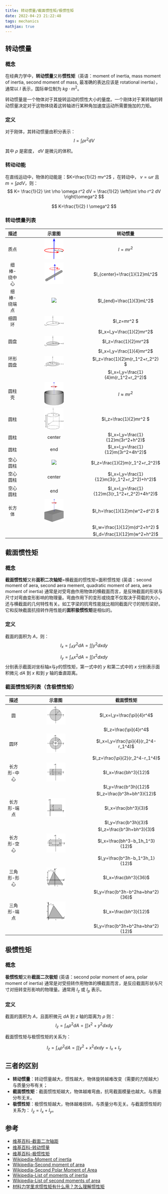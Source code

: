 ```yaml
---
title: 转动惯量/截面惯性矩/极惯性矩
date: 2022-04-23 21:22:48
tags: mechanics
mathjax: true
---
```



## 转动惯量
### 概念

在经典力学中，**转动惯量**又称**惯性矩**（英语：moment of inertia, mass moment of inertia, second moment of mass, 最准确的表达应该是 rotational inertia），通常以 $I$ 表示，国际单位制为 $kg \cdot m^2$。


转动惯量是一个物体对于其旋转运动的惯性大小的量度。一个刚体对于某转轴的转动惯量决定对于这物体绕着这转轴进行某种角加速度运动所需要施加的力矩。


### 定义
对于刚体，其转动惯量由积分表示：
$$
I=\int \rho r^2 dV
$$

其中 $\rho$ 是密度， $dV$ 是微元的体积。


### 转动动能
在直线运动中，物体的动能是：$K=\frac{1}{2} mv^2$ ，在转动中， $v=\omega r$ 且 $m=\int \rho dV$，则：
$$
K= \frac{1}{2} \int \rho \omega r^2 dV =  \frac{1}{2} \left(\int \rho  r^2 dV \right)\omega^2
$$

$$
K=\frac{1}{2} I \omega^2
$$


### 转动惯量列表

| 描述 | 示意图 | 转动惯量 |
|:-:|:-:|:-:|
| 质点          | <img src="/image/MomentOfInertia/PointInertia.svg" width = "30%"  /> | $I=mr^2$ |
| 细棒-绕中心   | <img src="/image/MomentOfInertia/Moment_of_inertia_rod_center.svg" width = "30%"  /> | $I_{center}=\frac{1}{12}mL^2$ |
| 细棒-绕端点   | <img src="/image/MomentOfInertia/Moment_of_inertia_rod_end.svg" width = "30%"  /> | $I_{end}=\frac{1}{3}mL^2$ |
| 细圆环        | <img src="/image/MomentOfInertia/Moment_of_inertia_hoop.svg" width = "30%"  /> | $I_z=mr^2 $ |
|  |  |  $I_x=I_y=\frac{1}{2}mr^2$ |
| 圆盘          | <img src="/image/MomentOfInertia/Moment_of_inertia_disc.svg" width = "30%"  /> | $I_z=\frac{1}{2}mr^2$ |
|  |  |  $I_x=I_y=\frac{1}{4}mr^2$ |
| 环形圆盘      | <img src="/image/MomentOfInertia/Moment_of_inertia_annulus.svg" width = "30%"  /> | $I_z=\frac{1}{2}m(r_1^2+r_2^2) $ |
|  |  |  $I_x=I_y=\frac{1}{4}m(r_1^2+r_2^2)$ |
| 圆柱壳        | <img src="/image/MomentOfInertia/Moment_of_inertia_thin_cylinder.png" width = "30%"  /> | $I\approx mr^2$ |
| 圆柱          | <img src="/image/MomentOfInertia/Moment_of_inertia_solid_cylinder.svg" width = "30%"  /> | $I_z=\frac{1}{2}mr^2 $ |
| 圆柱 | center |  $I_x=I_y=\frac{1}{12}m(3r^2+h^2)$ |
| 圆柱 | end |  $I_x=I_y=\frac{1}{12}m(3r^2+4h^2)$ |
 空心圆柱      | <img src="/image/MomentOfInertia/Moment_of_inertia_thick_cylinder_h.svg" width = "30%"  /> | $I_z=\frac{1}{2}m(r_1^2+r_2^2)$ |
| 空心圆柱 | center |  $I_x=I_y=\frac{1}{12}m(3(r_1^2+r_2^2)+h^2)$ |
| 空心圆柱 | end |  $I_x=I_y=\frac{1}{12}m(3(r_1^2+r_2^2)+4h^2)$ |
| 长方体      | <img src="/image/MomentOfInertia/Moment_of_inertia_solid_rectangular_prism.png" width = "30%"  /> | $I_h=\frac{1}{12}m(w^2+d^2)  $ |
|  |  |  $I_w=\frac{1}{12}m(d^2+h^2) $ |
|  |  |  $I_d=\frac{1}{12}m(w^2+h^2)$ |


## 截面惯性矩
### 概念
**截面惯性矩**又称**面积二次轴矩**=横截面的惯性矩=面积惯性矩 (英语：second moment of aera, second aera mement, quadratic moment of aera, aera moment of inertia) 通常是对受弯曲作用物体的横截面而言，是反映截面的形状与尺寸对弯曲变形影响的物理量。弯曲作用下的变形或挠度不仅取决于荷载的大小，还与横截面的几何特性有关。如工字梁的抗弯性能就比相同截面尺寸的矩形梁好。它和反映截面抗扭转作用性能的**面积极惯性矩**是相似的。


### 定义
截面的面积为 $A$，则：
$$
I_x = \int_A y^2 dA=\int \int y^2 dx dy
$$


$$
I_y = \int_A x^2 dA=\int \int x^2 dx dy
$$
分别表示截面对坐标轴$x$与$y$的惯性矩，第一式中的 $y$ 和第二式中的 $x$ 分别表示面积微元 $dA$ 到 $x$ 和到 $y$ 轴的垂直距离。


### 截面惯性矩列表（含极惯性矩）

| 描述 | 示意图 | 截面惯性矩 |
|:-:|:-:|:-:|
| 圆          | <img src="/image/MomentOfInertia/Moment_of_area_of_a_circle.svg" width = "30%"  /> | $I_x=I_y=\frac{\pi}{4}r^4$ |
|  |  |  $I_z=\frac{\pi}{4}r^4$ |
| 圆环        | <img src="/image/MomentOfInertia/Moment_of_area_of_an_annulus.svg" width = "30%"  /> | $I_x=I_y=\frac{\pi}{4}(r_2^4-r_1^4)$ |
|  |  |  $I_z=\frac{\pi}{2}(r_2^4-r_1^4)$ |
| 长方形-中心  | <img src="/image/MomentOfInertia/Moment_of_area_of_a_rectangle_through_the_centroid.svg" width = "30%"  /> | $I_x=\frac{bh^3}{12}$ |
|  |  |  $I_y=\frac{b^3h}{12}$ |
|  |  |  $I_z=\frac{b^3h+bh^3}{12}$ |
| 长方形-端点  | <img src="/image/MomentOfInertia/Moment_of_area_of_a_rectangle_through_the_base.svg" width = "30%"  /> | $I_x=\frac{bh^3}{3}$ |
|  |  |  $I_y=\frac{b^3h}{3}$ |
|  |  |  $I_z=\frac{b^3h+bh^3}{3}$ |
| 长方形-空心  | <img src="/image/MomentOfInertia/Moment_of_area_of_a_hollow_rectangle.svg" width = "30%"  /> | $I_x=\frac{bh^3-b_1h_1^3}{12}$ |
|  |  |  $I_y=\frac{b^3h-b_1^3h_1}{12}$ |
| 三角形-形心  | <img src="/image/MomentOfInertia/Moment_of_aera_of_a_triangle_through_centroide.svg" width = "30%"  /> | $I_x=\frac{bh^3}{36}$ |
|  |  |  $I_y=\frac{b^3h-b^2ha+bha^2}{36}$ |
| 三角形-端点  | <img src="/image/MomentOfInertia/Moment_of_aera_of_a_traingle_through_the_base.svg" width = "30%"  /> | $I_x=\frac{bh^3}{12}$ |
|  |  |  $I_y=\frac{b^3h+b^2ha+bha^2}{12}$ |


## 极惯性矩
### 概念
**极惯性矩**又称**截面二次极矩** (英语：second polar moment of aera, polar moment of inertia) 通常是对受扭转作用物体的横截面而言，是反应截面形状与尺寸对扭转变形影响的物理量。通常用 $I_z$ 或 $I_p$ 表示。


### 定义
截面的面积为 $A$，且面积微元 $dA$ 到 $z$ 轴的距离为 $\rho$ 则：
$$
I_z = \int_A \rho^2 dA=\int \int x^2+y^2 dx dy
$$


截面惯性矩与极惯性矩的关系为：

$$
I_z = \int_A \rho^2 dA=\int \int y^2+x^2 dx dy = I_x + I_y
$$


## 三者的区别
* **转动惯量**：转动惯量越大，惯性越大，物体旋转越难改变（需要的力矩越大）与质量分布有关；
* **截面惯性矩**：截面惯性矩越大，物体越难弯曲，抗弯截面模量也越大。与质量分布无关。
* **极惯性矩**：极惯性矩越大，物体越难扭转。与质量分布无关。与截面惯性矩的关系为： $I_z=I_x+I_y$。


## 参考
* [维基百科-截面二次轴距](https://zh.wikipedia.org/wiki/%E6%88%AA%E9%9D%A2%E4%BA%8C%E6%AC%A1%E8%BD%B4%E7%9F%A9)
* [维基百科-转动惯量](https://zh.wikipedia.org/wiki/%E8%BD%89%E5%8B%95%E6%85%A3%E9%87%8F)
* [维基百科-极惯性矩](https://zh.wikipedia.org/wiki/%E6%9E%81%E6%83%AF%E6%80%A7%E7%9F%A9)
* [Wikipedia-Moment of inertia](https://en.wikipedia.org/wiki/Moment_of_inertia)
* [Wikipedia-Second moment of area](https://en.wikipedia.org/wiki/Second_moment_of_area)
* [Wikipedia-Second Polar Moment of Area](https://en.wikipedia.org/wiki/Second_Polar_Moment_of_Area)
* [Wikipedia-List of moments of inertia](https://en.wikipedia.org/wiki/List_of_moments_of_inertia)
* [Wikipedia-List of second moments of area](https://en.wikipedia.org/wiki/List_of_second_moments_of_area)
* [材料力学里求惯性矩有什么用？怎么理解惯性矩](https://www.zhihu.com/question/296107343/answer/1625307850)
